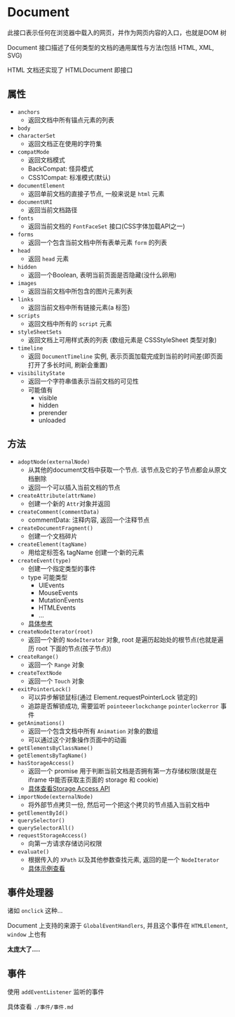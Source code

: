 
# Document

 此接口表示任何在浏览器中载入的网页，并作为网页内容的入口，也就是DOM 树

 Document 接口描述了任何类型的文档的通用属性与方法(包括 HTML, XML, SVG)

 HTML 文档还实现了 HTMLDocument 即接口

## 属性

+ `anchors`
  + 返回文档中所有锚点元素的列表
+ `body`
+ `characterSet`
  + 返回文档正在使用的字符集
+ `compatMode`
  + 返回文档模式
  + BackCompat: 怪异模式
  + CSS1Compat: 标准模式(默认)
+ `documentElement`
  + 返回单前文档的直接子节点, 一般来说是 `html` 元素
+ `documentURI`
  + 返回当前文档路径
+ `fonts`
  + 返回当前文档的 `FontFaceSet` 接口(CSS字体加载API之一)
+ `forms`
  + 返回一个包含当前文档中所有表单元素 `form` 的列表
+ `head`
  + 返回 `head` 元素
+ `hidden`
  + 返回一个Boolean, 表明当前页面是否隐藏(没什么卵用)
+ `images`
  + 返回当前文档中所包含的图片元素列表
+ `links`
  + 返回当前文档中所有链接元素(a 标签)
+ `scripts`
  + 返回文档中所有的 `script` 元素
+ `styleSheetSets`
  + 返回文档上可用样式表的列表 (数组元素是 CSSStyleSheet 类型对象)
+ `timeline`
  + 返回 `DocumentTimeline` 实例, 表示页面加载完成到当前的时间差(即页面打开了多长时间, 刷新会重置)
+ `visibilityState`
  + 返回一个字符串值表示当前文档的可见性
  + 可能值有
    + visible
    + hidden
    + prerender
    + unloaded



## 方法

+ `adoptNode(externalNode)`
  + 从其他的document文档中获取一个节点. 该节点及它的子节点都会从原文档删除
  + 返回一个可以插入当前文档的节点
+ `createAttribute(attrName)`
  + 创建一个新的 `Attr`对象并返回
+ `createComment(commentData)`
  + commentData: 注释内容, 返回一个注释节点
+ `createDocumentFragment()`
  + 创建一个文档碎片
+ `createElement(tagName)`
  + 用给定标签名 tagName 创建一个新的元素
+ `createEvent(type)`
  + 创建一个指定类型的事件
  + type 可能类型
    + UIEvents
    + MouseEvents
    + MutationEvents
    + HTMLEvents
    + ...
  + [具体参考](https://developer.mozilla.org/zh-CN/docs/Web/API/Document/createEvent#notes)
+ `createNodeIterator(root)`
  + 返回一个新的 `NodeIterator` 对象, root 是遍历起始处的根节点(也就是遍历 root 下面的节点(孩子节点))
+ `createRange()`
  + 返回一个 `Range` 对象
+ `createTextNode` 
  + 返回一个 `Touch` 对象
+ `exitPointerLock()`
  + 可以异步解锁鼠标(通过 Element.requestPointerLock 锁定的)
  + 追踪是否解锁成功, 需要监听 `pointeeerlockchange` `pointerlockerror` 事件
+ `getAnimations()`
  + 返回一个包含文档中所有 `Animation` 对象的数组
  + 可以通过这个对象操作页面中的动画
+ `getElementsByClassName()`
+ `getElementsByTagName()`
+ `hasStorageAccess()`
  + 返回一个 promise 用于判断当前文档是否拥有第一方存储权限(就是在 iframe 中能否获取主页面的 storage 和 cookie)
  + [具体查看Storage Access API](https://developer.mozilla.org/en-US/docs/Web/API/Storage_Access_API)
+ `importNode(externalNode)`
  + 将外部节点拷贝一份, 然后可一个把这个拷贝的节点插入当前文档中
+ `getElementById()`
+ `querySelector()`
+ `querySelectorAll()`
+ `requestStorageAccess()`
  + 向第一方请求存储访问权限
+ `evaluate()`
  + 根据传入的 `XPath` 以及其他参数查找元素, 返回的是一个 `NodeIterator`
  + [具体示例查看](https://developer.mozilla.org/zh-CN/docs/Web/API/Document/evaluate)


## 事件处理器

诸如 `onclick` 这种...

Document 上支持的来源于 `GlobalEventHandlers`, 并且这个事件在 `HTMLElement`, `window` 上也有

**太庞大了....**

## 事件

使用 `addEventListener` 监听的事件

具体查看 `./事件/事件.md`